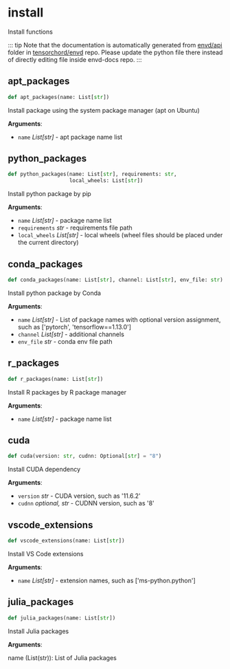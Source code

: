 # install

Install functions

::: tip
Note that the documentation is automatically generated from [envd/api](https://github.com/tensorchord/envd/tree/main/envd/api) folder
in [tensorchord/envd](https://github.com/tensorchord/envd/tree/main/envd/api) repo.
Please update the python file there instead of directly editing file inside envd-docs repo.
:::

## apt\_packages

```python
def apt_packages(name: List[str])
```

Install package using the system package manager (apt on Ubuntu)

**Arguments**:

- `name` _List[str]_ - apt package name list

## python\_packages

```python
def python_packages(name: List[str], requirements: str,
                    local_wheels: List[str])
```

Install python package by pip

**Arguments**:

- `name` _List[str]_ - package name list
- `requirements` _str_ - requirements file path
- `local_wheels` _List[str]_ - local wheels
  (wheel files should be placed under the current directory)

## conda\_packages

```python
def conda_packages(name: List[str], channel: List[str], env_file: str)
```

Install python package by Conda

**Arguments**:

- `name` _List[str]_ - List of package names with optional version assignment,
  such as ['pytorch', 'tensorflow==1.13.0']
- `channel` _List[str]_ - additional channels
- `env_file` _str_ - conda env file path

## r\_packages

```python
def r_packages(name: List[str])
```

Install R packages by R package manager

**Arguments**:

- `name` _List[str]_ - package name list

## cuda

```python
def cuda(version: str, cudnn: Optional[str] = "8")
```

Install CUDA dependency

**Arguments**:

- `version` _str_ - CUDA version, such as '11.6.2'
- `cudnn` _optional, str_ - CUDNN version, such as '8'

## vscode\_extensions

```python
def vscode_extensions(name: List[str])
```

Install VS Code extensions

**Arguments**:

- `name` _List[str]_ - extension names, such as ['ms-python.python']

## julia\_packages

```python
def julia_packages(name: List[str])
```

Install Julia packages

**Arguments**:

  name (List(str)): List of Julia packages

